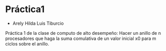 # Práctica1

- Arely Hilda Luis Tiburcio


Práctica 1 de la clase de computo de alto desempeño: Hacer un anillo de n procesadores que haga la suma comulativa de un valor inicial x0 para m ciclos sobre el anillo.
